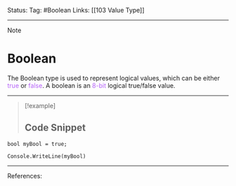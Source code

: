 Status: 
Tag: #Boolean
Links: [[103 Value Type]]

---
> [!note] 
>  # Boolean

The Boolean type is used to represent logical values, which can be either <font style="color:#b562f9">true</font> or <font style="color:#b562f9">false</font>. A boolean is an <font style="color:#b562f9">8-bit</font> logical true/false value.

---
> [!example] 
>  ## Code Snippet

```run-csharp
bool myBool = true;

Console.WriteLine(myBool)
```

---
References: